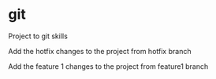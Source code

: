 # git
Project to git skills

Add the hotfix changes to the project from hotfix branch

Add the feature 1 changes to the project from feature1 branch